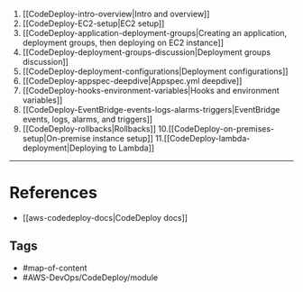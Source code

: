
1. [[CodeDeploy-intro-overview|Intro and overview]]
2. [[CodeDeploy-EC2-setup|EC2 setup]]
3. [[CodeDeploy-application-deployment-groups|Creating an application, deployment groups, then deploying on EC2 instance]]
4. [[CodeDeploy-deployment-groups-discussion|Deployment groups discussion]]
5. [[CodeDeploy-deployment-configurations|Deployment configurations]]
6. [[CodeDeploy-appspec-deepdive|Appspec.yml deepdive]]
7. [[CodeDeploy-hooks-environment-variables|Hooks and environment variables]]
8. [[CodeDeploy-EventBridge-events-logs-alarms-triggers|EventBridge events, logs, alarms, and triggers]]
9. [[CodeDeploy-rollbacks|Rollbacks]]
10.[[CodeDeploy-on-premises-setup|On-premise instance setup]]
11.[[CodeDeploy-lambda-deployment|Deploying to Lambda]] 

--- 
# References
- [[aws-codedeploy-docs|CodeDeploy docs]]

## Tags
- #map-of-content  
- #AWS-DevOps/CodeDeploy/module 
